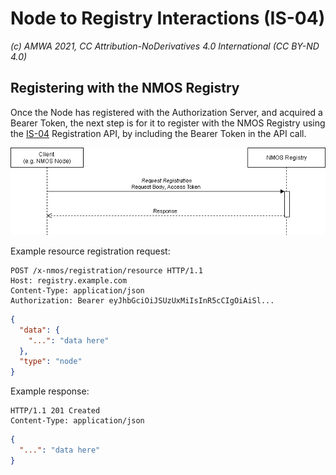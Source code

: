 # Node to Registry Interactions (IS-04)
_(c) AMWA 2021, CC Attribution-NoDerivatives 4.0 International (CC BY-ND 4.0)_

## Registering with the NMOS Registry
Once the Node has registered with the Authorization Server, and acquired a Bearer Token, the next step is for it to register with the NMOS Registry using the [IS-04](https://specs.amwa.tv/is-04/releases/v1.3/docs/1.0._Overview.html) Registration API, by including the Bearer Token in the API call.

![Node to Registry Interactions](../docs/images/node_to_registry.png)

Example resource registration request:

```http
POST /x-nmos/registration/resource HTTP/1.1
Host: registry.example.com
Content-Type: application/json
Authorization: Bearer eyJhbGciOiJSUzUxMiIsInR5cCIgOiAiSl...
```
```json
{
  "data": {
    "...": "data here"
  },
  "type": "node"
}
```

Example response:

```http
HTTP/1.1 201 Created
Content-Type: application/json
```
```json
{
  "...": "data here"
}
```
